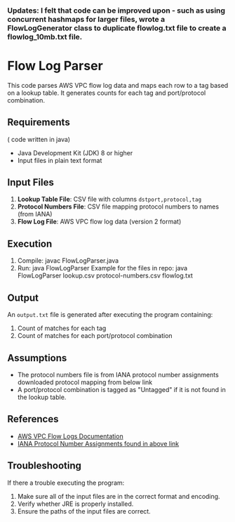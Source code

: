 ### Updates: I felt that code can be improved upon - such as using concurrent hashmaps for larger files, wrote a FlowLogGenerator class to duplicate flowlog.txt file to create a flowlog_10mb.txt file. 

# Flow Log Parser

This code parses AWS VPC flow log data and maps each row to a tag based on a lookup table. It generates counts for each tag and port/protocol combination.


## Requirements
( code written in java)
- Java Development Kit (JDK) 8 or higher 
- Input files in plain text format

## Input Files

1. **Lookup Table File**: CSV file with columns `dstport,protocol,tag`
2. **Protocol Numbers File**: CSV file mapping protocol numbers to names (from IANA)
3. **Flow Log File**: AWS VPC flow log data (version 2 format)

## Execution

1. Compile: javac FlowLogParser.java
2. Run: java FlowLogParser <lookup-table-file> <protocol-numbers-file> <flow-log-file>
Example for the files in repo: java FlowLogParser lookup.csv protocol-numbers.csv flowlog.txt


## Output
An `output.txt` file is generated after executing the program containing:

1. Count of matches for each tag
2. Count of matches for each port/protocol combination

## Assumptions

- The protocol numbers file is from IANA protocol number assignments downloaded protocol mapping from below link
- A port/protocol combination is tagged as "Untagged" if it is not found in the lookup table.

## References

- [AWS VPC Flow Logs Documentation](https://docs.aws.amazon.com/vpc/latest/userguide/flow-log-records.html)
- [IANA Protocol Number Assignments found in above link](http://www.iana.org/assignments/protocol-numbers/protocol-numbers.xhtml)

## Troubleshooting

If there a trouble executing the program:
1. Make sure all of the input files are in the correct format and encoding.
2. Verify whether JRE is properly installed.
3. Ensure the paths of the input files are correct.


